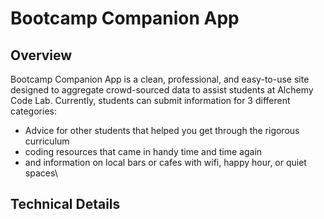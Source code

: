 # Bootcamp Companion App

## Overview
Bootcamp Companion App is a clean, professional, and easy-to-use site designed to aggregate crowd-sourced data to assist students at Alchemy Code Lab. Currently, students can submit information for 3 different categories: 
* Advice for other students that helped you get through the rigorous curriculum
* coding resources that came in handy time and time again
* and information on local bars or cafes with wifi, happy hour, or quiet spaces\

## Technical Details
